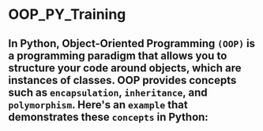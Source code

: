 # OOP_PY_Training

## In Python, Object-Oriented Programming `(OOP)` is a programming paradigm that allows you to structure your code around objects, which are instances of classes. OOP provides concepts such as `encapsulation`, `inheritance`, and `polymorphism`. Here's an `example` that demonstrates these `concepts` in Python:
